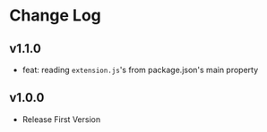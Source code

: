 # Change Log


## v1.1.0

- feat: reading `extension.js`'s from package.json's main property 

## v1.0.0

-  Release First Version
